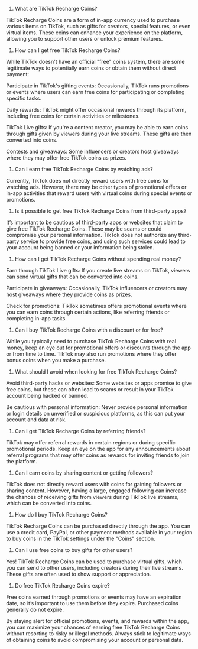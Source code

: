 ﻿1. What are TikTok Recharge Coins?

TikTok Recharge Coins are a form of in-app currency used to purchase various items on TikTok, such as gifts for creators, special features, or even virtual items. These coins can enhance your experience on the platform, allowing you to support other users or unlock premium features.

1. How can I get free TikTok Recharge Coins?

While TikTok doesn't have an official "free" coins system, there are some legitimate ways to potentially earn coins or obtain them without direct payment:

Participate in TikTok's gifting events: Occasionally, TikTok runs promotions or events where users can earn free coins for participating or completing specific tasks.

Daily rewards: TikTok might offer occasional rewards through its platform, including free coins for certain activities or milestones.

TikTok Live gifts: If you're a content creator, you may be able to earn coins through gifts given by viewers during your live streams. These gifts are then converted into coins.

Contests and giveaways: Some influencers or creators host giveaways where they may offer free TikTok coins as prizes.

1. Can I earn free TikTok Recharge Coins by watching ads?

Currently, TikTok does not directly reward users with free coins for watching ads. However, there may be other types of promotional offers or in-app activities that reward users with virtual coins during special events or promotions.

1. Is it possible to get free TikTok Recharge Coins from third-party apps?

It’s important to be cautious of third-party apps or websites that claim to give free TikTok Recharge Coins. These may be scams or could compromise your personal information. TikTok does not authorize any third-party service to provide free coins, and using such services could lead to your account being banned or your information being stolen.

1. How can I get TikTok Recharge Coins without spending real money?

Earn through TikTok Live gifts: If you create live streams on TikTok, viewers can send virtual gifts that can be converted into coins.

Participate in giveaways: Occasionally, TikTok influencers or creators may host giveaways where they provide coins as prizes.

Check for promotions: TikTok sometimes offers promotional events where you can earn coins through certain actions, like referring friends or completing in-app tasks.

1. Can I buy TikTok Recharge Coins with a discount or for free?

While you typically need to purchase TikTok Recharge Coins with real money, keep an eye out for promotional offers or discounts through the app or from time to time. TikTok may also run promotions where they offer bonus coins when you make a purchase.

1. What should I avoid when looking for free TikTok Recharge Coins?

Avoid third-party hacks or websites: Some websites or apps promise to give free coins, but these can often lead to scams or result in your TikTok account being hacked or banned.

Be cautious with personal information: Never provide personal information or login details on unverified or suspicious platforms, as this can put your account and data at risk.

1. Can I get TikTok Recharge Coins by referring friends?

TikTok may offer referral rewards in certain regions or during specific promotional periods. Keep an eye on the app for any announcements about referral programs that may offer coins as rewards for inviting friends to join the platform.

1. Can I earn coins by sharing content or getting followers?

TikTok does not directly reward users with coins for gaining followers or sharing content. However, having a large, engaged following can increase the chances of receiving gifts from viewers during TikTok live streams, which can be converted into coins.

1. How do I buy TikTok Recharge Coins?

TikTok Recharge Coins can be purchased directly through the app. You can use a credit card, PayPal, or other payment methods available in your region to buy coins in the TikTok settings under the "Coins" section.

1. Can I use free coins to buy gifts for other users?

Yes! TikTok Recharge Coins can be used to purchase virtual gifts, which you can send to other users, including creators during their live streams. These gifts are often used to show support or appreciation.

1. Do free TikTok Recharge Coins expire?

Free coins earned through promotions or events may have an expiration date, so it’s important to use them before they expire. Purchased coins generally do not expire.

By staying alert for official promotions, events, and rewards within the app, you can maximize your chances of earning free TikTok Recharge Coins without resorting to risky or illegal methods. Always stick to legitimate ways of obtaining coins to avoid compromising your account or personal data.
